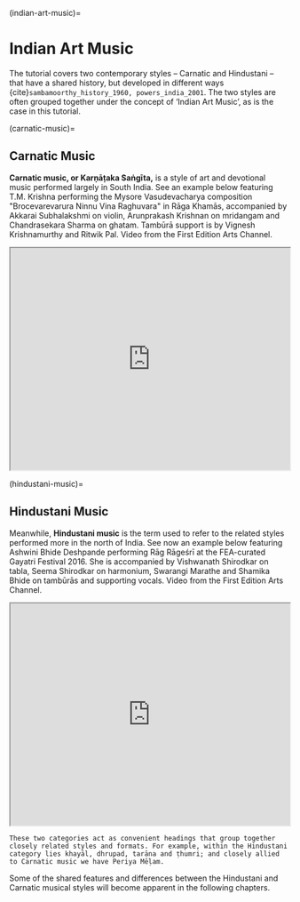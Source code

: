 (indian-art-music)=
# Indian Art Music

The tutorial covers two contemporary styles – Carnatic and Hindustani – that have a shared history, but developed in different ways {cite}`sambamoorthy_history_1960, powers_india_2001`. The two styles are often grouped together under the concept of ‘Indian Art Music’, as is the case in this tutorial.


(carnatic-music)=
## Carnatic Music
**Carnatic music, or Karṇāṭaka Saṅgīta,** is a style of art and devotional music performed largely in South India. See an example below featuring T.M. Krishna performing the Mysore Vasudevacharya composition "Brocevarevarura Ninnu Vina Raghuvara" in Rāga Khamās, accompanied by Akkarai Subhalakshmi on violin, Arunprakash Krishnan on mridangam and Chandrasekara Sharma on ghatam. Tambūrā support is by Vignesh Krishnamurthy and Ritwik Pal. Video from the First Edition Arts Channel. 

<iframe width="100%" height="400" src="https://www.youtube.com/embed/7A0YSVf-z3c" title="Example video" frameborder="2" allow="accelerometer; autoplay; clipboard-write; encrypted-media" allowfullscreen></iframe>


(hindustani-music)=
## Hindustani Music
Meanwhile, **Hindustani music** is the term used to refer to the related styles performed more in the north of India. See now an example below featuring Ashwini Bhide Deshpande performing Rāg Rāgeśrī at the FEA-curated Gayatri Festival 2016. She is accompanied by Vishwanath Shirodkar on tabla, Seema Shirodkar on harmonium, Swarangi Marathe and Shamika Bhide on tambūrās and supporting vocals. Video from the First Edition Arts Channel. 

<iframe width="100%" height="400" src="https://www.youtube.com/embed/AQtWq88xFls" title="Example video" frameborder="2" allow="accelerometer; autoplay; clipboard-write; encrypted-media" allowfullscreen></iframe>

```{important}
These two categories act as convenient headings that group together closely related styles and formats. For example, within the Hindustani category lies khayāl, dhrupad, tarāna and ṭhumri; and closely allied to Carnatic music we have Periya Mēḷam.
```

Some of the shared features and differences between the Hindustani and Carnatic musical styles will become apparent in the following chapters. 